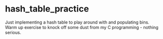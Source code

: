 # hash_table_practice
Just implementing a hash table to play around with and populating bins. Warm up exercise to knock off some dust from my C programming - nothing serious. 
